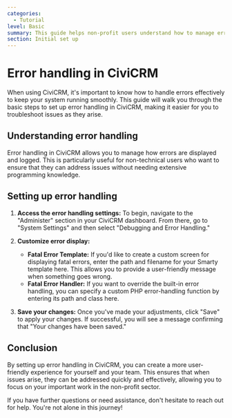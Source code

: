```yaml
---
categories:
  - Tutorial
level: Basic
summary: This guide helps non-profit users understand how to manage error handling in CiviCRM to ensure smooth operation of their systems.
section: Initial set up
---
```


# Error handling in CiviCRM

When using CiviCRM, it's important to know how to handle errors effectively to keep your system running smoothly. This guide will walk you through the basic steps to set up error handling in CiviCRM, making it easier for you to troubleshoot issues as they arise.

## Understanding error handling

Error handling in CiviCRM allows you to manage how errors are displayed and logged. This is particularly useful for non-technical users who want to ensure that they can address issues without needing extensive programming knowledge.

## Setting up error handling

1. **Access the error handling settings:**
   To begin, navigate to the "Administer" section in your CiviCRM dashboard. From there, go to "System Settings" and then select "Debugging and Error Handling."

2. **Customize error display:**
   - **Fatal Error Template:** If you'd like to create a custom screen for displaying fatal errors, enter the path and filename for your Smarty template here. This allows you to provide a user-friendly message when something goes wrong.
   - **Fatal Error Handler:** If you want to override the built-in error handling, you can specify a custom PHP error-handling function by entering its path and class here.

3. **Save your changes:**
   Once you've made your adjustments, click "Save" to apply your changes. If successful, you will see a message confirming that "Your changes have been saved."

## Conclusion

By setting up error handling in CiviCRM, you can create a more user-friendly experience for yourself and your team. This ensures that when issues arise, they can be addressed quickly and effectively, allowing you to focus on your important work in the non-profit sector.

If you have further questions or need assistance, don't hesitate to reach out for help. You're not alone in this journey!
